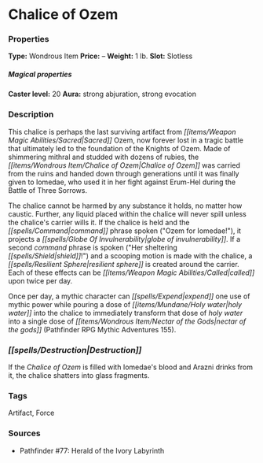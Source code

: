 ﻿---
Title: "Chalice of Ozem"
Type: "Wondrous Item"
Price: "–"
Weight: "1 lb."
Slot: "Slotless"
Caster level: "20"
Aura: "strong abjuration, strong evocation"
Description: |
  "This chalice is perhaps the last surviving artifact from Sacred Ozem, now forever lost in a tragic battle that ultimately led to the foundation of the Knights of Ozem. Made of shimmering mithral and studded with dozens of rubies, the _Chalice of Ozem_ was carried from the ruins and handed down through generations until it was finally given to Iomedae, who used it in her fight against Erum-Hel during the Battle of Three Sorrows.
  The chalice cannot be harmed by any substance it holds, no matter how caustic. Further, any liquid placed within the chalice will never spill unless the chalice's carrier wills it. If the chalice is held and the command phrase spoken ("Ozem for Iomedae!"), it projects a _globe of invulnerability_. If a second command phrase is spoken ("Her sheltering shield!") and a scooping motion is made with the chalice, a _resilient sphere_ is created around the carrier. Each of these effects can be called upon twice per day.
  Once per day, a mythic character can expend one use of mythic power while pouring a dose of holy water into the chalice to immediately transform that dose of holy water into a single dose of nectar of the gods (_Pathfinder RPG Mythic Adventures_ 155)."
Destruction: |
  "If the _Chalice of Ozem_ is filled with Iomedae's blood and Arazni drinks from it, the chalice shatters into glass fragments."
Sources: "['Pathfinder #77: Herald of the Ivory Labyrinth']"
---

# Chalice of Ozem

### Properties

**Type:** Wondrous Item **Price:** – **Weight:** 1 lb. **Slot:** Slotless

##### Magical properties

**Caster level:** 20 **Aura:** strong abjuration, strong evocation

### Description

This chalice is perhaps the last surviving artifact from _[[items/Weapon Magic Abilities/Sacred|Sacred]]_ Ozem, now forever lost in a tragic battle that ultimately led to the foundation of the Knights of Ozem. Made of shimmering mithral and studded with dozens of rubies, the _[[items/Wondrous Item/Chalice of Ozem|Chalice of Ozem]]_ was carried from the ruins and handed down through generations until it was finally given to Iomedae, who used it in her fight against Erum-Hel during the Battle of Three Sorrows.

The chalice cannot be harmed by any substance it holds, no matter how caustic. Further, any liquid placed within the chalice will never spill unless the chalice's carrier wills it. If the chalice is held and the _[[spells/Command|command]]_ phrase spoken ("Ozem for Iomedae!"), it projects a _[[spells/Globe Of Invulnerability|globe of invulnerability]]_. If a second _command_ phrase is spoken ("Her sheltering _[[spells/Shield|shield]]_!") and a scooping motion is made with the chalice, a _[[spells/Resilient Sphere|resilient sphere]]_ is created around the carrier. Each of these effects can be _[[items/Weapon Magic Abilities/Called|called]]_ upon twice per day.

Once per day, a mythic character can _[[spells/Expend|expend]]_ one use of mythic power while pouring a dose of _[[items/Mundane/Holy water|holy water]]_ into the chalice to immediately transform that dose of _holy water_ into a single dose of _[[items/Wondrous Item/Nectar of the Gods|nectar of the gods]]_ (Pathfinder RPG Mythic Adventures 155).

### _[[spells/Destruction|Destruction]]_

If the _Chalice of Ozem_ is filled with Iomedae's blood and Arazni drinks from it, the chalice shatters into glass fragments.

### Tags

Artifact, Force

### Sources

* Pathfinder #77: Herald of the Ivory Labyrinth